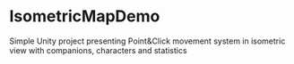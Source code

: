 # IsometricMapDemo
Simple Unity project presenting Point&amp;Click movement system in isometric view with companions, characters and statistics
